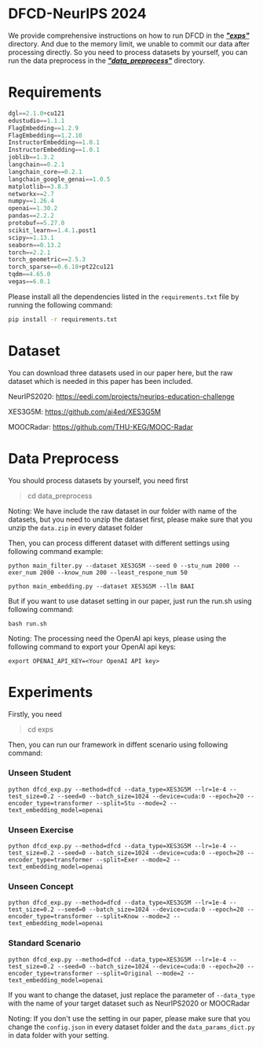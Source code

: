 # DFCD</u>-NeurIPS 2024

We provide comprehensive instructions on how to run DFCD in the ***<u>"exps"</u>*** directory. And due to the memory limit, we unable to commit our data after processing directly. So you need to process datasets by yourself, you can run the data preprocess in the ***<u>"data_preprocess"</u>*** directory.

# Requirements	

```python
dgl==2.1.0+cu121
edustudio==1.1.1
FlagEmbedding==1.2.9
FlagEmbedding==1.2.10
InstructorEmbedding==1.0.1
InstructorEmbedding==1.0.1
joblib==1.3.2
langchain==0.2.1
langchain_core==0.2.1
langchain_google_genai==1.0.5
matplotlib==3.8.3
networkx==2.7
numpy==1.26.4
openai==1.30.2
pandas==2.2.2
protobuf==5.27.0
scikit_learn==1.4.1.post1
scipy==1.13.1
seaborn==0.13.2
torch==2.2.1
torch_geometric==2.5.3
torch_sparse==0.6.18+pt22cu121
tqdm==4.65.0
vegas==6.0.1
```
Please install all the dependencies listed in the `requirements.txt` file by running the following command:

```bash
pip install -r requirements.txt
```

# Dataset
You can download three datasets used in our paper here, but the raw dataset which is needed in this paper has been included.

NeurIPS2020: https://eedi.com/projects/neurips-education-challenge

XES3G5M: https://github.com/ai4ed/XES3G5M

MOOCRadar: https://github.com/THU-KEG/MOOC-Radar

# Data Preprocess

You should process datasets by yourself, you need first 

> cd data_preprocess

Noting: We have include the raw dataset in our folder with name of the datasets, but you need to unzip the dataset first, please make sure that you unzip the  `data.zip` in every dataset folder

Then, you can process different dataset with different settings using following command example:

```shell
python main_filter.py --dataset XES3G5M --seed 0 --stu_num 2000 --exer_num 2000 --know_num 200 --least_respone_num 50

python main_embedding.py --dataset XES3G5M --llm BAAI
```

But if you want to use dataset setting in our paper, just run the run.sh using following command: 

```shell
bash run.sh
```

Noting: The processing need the OpenAI api keys, please using the following command to export your OpenAI api keys:

```shell
export OPENAI_API_KEY=<Your OpenAI API key>
```



# Experiments

Firstly, you need

> cd exps

Then, you can run our framework in diffent scenario using following command:

### Unseen Student

```shell
python dfcd_exp.py --method=dfcd --data_type=XES3G5M --lr=1e-4 --test_size=0.2 --seed=0 --batch_size=1024 --device=cuda:0 --epoch=20 --encoder_type=transformer --split=Stu --mode=2 --text_embedding_model=openai
```
### Unseen Exercise

```shell
python dfcd_exp.py --method=dfcd --data_type=XES3G5M --lr=1e-4 --test_size=0.2 --seed=0 --batch_size=1024 --device=cuda:0 --epoch=20 --encoder_type=transformer --split=Exer --mode=2 --text_embedding_model=openai
```
### Unseen Concept

```shell
python dfcd_exp.py --method=dfcd --data_type=XES3G5M --lr=1e-4 --test_size=0.2 --seed=0 --batch_size=1024 --device=cuda:0 --epoch=20 --encoder_type=transformer --split=Know --mode=2 --text_embedding_model=openai
```

### Standard Scenario 

```shell
python dfcd_exp.py --method=dfcd --data_type=XES3G5M --lr=1e-4 --test_size=0.2 --seed=0 --batch_size=1024 --device=cuda:0 --epoch=20 --encoder_type=transformer --split=Original --mode=2 --text_embedding_model=openai
```

If you want to change the dataset, just replace the parameter of `--data_type` with the name of your target dataset such as NeurIPS2020 or MOOCRadar

Noting: If you don't use the setting in our paper, please make sure that you change the `config.json` in every dataset folder and the `data_params_dict.py` in data folder with your setting. 
